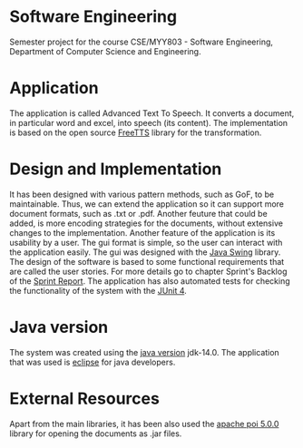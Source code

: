 # Software Engineering

Semester project for the course CSE/MYY803 - Software Engineering, Department of Computer Science and Engineering.

# Application

The application is called Advanced Text To Speech. It converts a document, in particular word and excel, into speech (its content). The implementation is based on the open source [FreeTTS](https://freetts.sourceforge.io/) library for the transformation.

# Design and Implementation

It has been designed with various pattern methods, such as GoF, to be maintainable. Thus, we can extend the application so it can support more document formats, such as .txt or .pdf. Another feuture that could be added, is more encoding strategies for the documents, without extensive changes to the implementation.
Another feature of the application is its usability by a user. The gui format is simple, so the user can interact with the application easily. The gui was designed with the [Java Swing](https://docs.oracle.com/javase/tutorial/uiswing/) library.
The design of the software is based to some functional requirements that are called the user stories. For more details go to chapter Sprint's Backlog of the [Sprint Report](https://github.com/GeoKrom/Software-Engineering-course/blob/main/SprintReport.pdf).
The application has also automated tests for checking the functionality of the system with the [JUnit 4](https://junit.org/junit4/).

# Java version
The system was created using the [java version](https://www.oracle.com/java/technologies/javase/jdk14-archive-downloads.html) jdk-14.0.
The application that was used is [eclipse](https://www.eclipse.org/downloads/) for java developers.

# External Resources
Apart from the main libraries, it has been also used the [apache poi 5.0.0](https://poi.apache.org/) library for opening the documents as .jar files.
